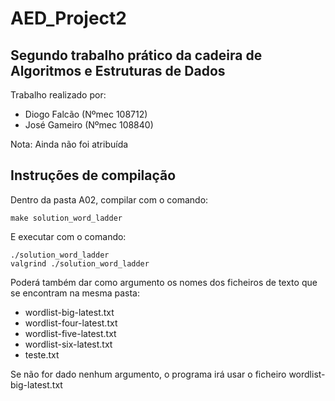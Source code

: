 # AED_Project2
## Segundo trabalho prático da cadeira de Algoritmos e Estruturas de Dados

Trabalho realizado por:
- Diogo Falcão (Nºmec 108712)
- José Gameiro (Nºmec 108840)

Nota: Ainda não foi atribuída

## Instruções de compilação
Dentro da pasta A02, compilar com o comando:
```
make solution_word_ladder
```

E executar com o comando:
```
./solution_word_ladder
valgrind ./solution_word_ladder
```

Poderá também dar como argumento os nomes dos ficheiros de texto que se encontram na mesma pasta: 
- wordlist-big-latest.txt
- wordlist-four-latest.txt
- wordlist-five-latest.txt
- wordlist-six-latest.txt
- teste.txt

Se não for dado nenhum argumento, o programa irá usar o ficheiro wordlist-big-latest.txt
